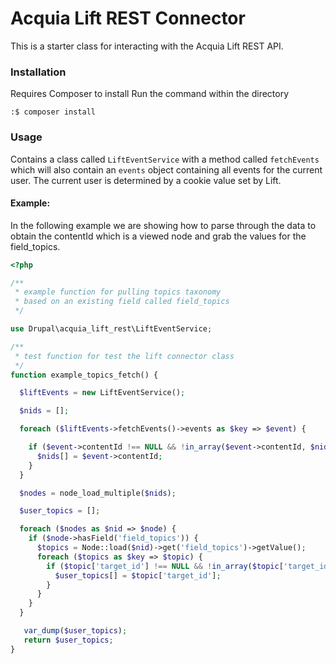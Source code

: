 # Acquia Lift REST Connector
This is a starter class for interacting with the Acquia Lift REST API.

### Installation
Requires Composer to install
Run the command within the directory
```
:$ composer install
```

### Usage
Contains a class called `LiftEventService` with a method called `fetchEvents` which will also contain an `events` object containing all events for the current user.
The current user is determined by a cookie value set by Lift.

#### Example:
In the following example we are showing how to parse through the data to obtain the contentId which is a viewed node and grab the values for the field_topics.
```php
<?php

/**
 * example function for pulling topics taxonomy
 * based on an existing field called field_topics
 */

use Drupal\acquia_lift_rest\LiftEventService;

/**
 * test function for test the lift connector class
 */ 
function example_topics_fetch() {

  $liftEvents = new LiftEventService();

  $nids = [];

  foreach ($liftEvents->fetchEvents()->events as $key => $event) {

    if ($event->contentId !== NULL && !in_array($event->contentId, $nids)) {
      $nids[] = $event->contentId;
    }
  }

  $nodes = node_load_multiple($nids);

  $user_topics = [];

  foreach ($nodes as $nid => $node) {
    if ($node->hasField('field_topics')) {
      $topics = Node::load($nid)->get('field_topics')->getValue();
      foreach ($topics as $key => $topic) {
        if ($topic['target_id'] !== NULL && !in_array($topic['target_id'], $user_topics)) {
          $user_topics[] = $topic['target_id'];
        }
      }
    }
  }

   var_dump($user_topics);
   return $user_topics;
}
```
